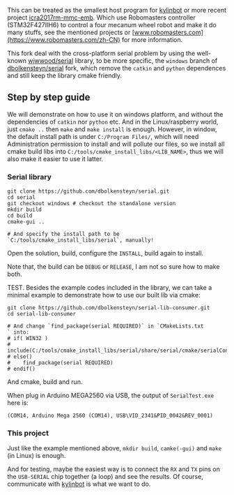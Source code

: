 This can be treated as the smallest host program for [kylinbot](https://github.com/mobangjack/kylinbot) or more recent project [icra2017rm-mmc-emb](https://github.com/whukylin/icra2017rm-mmc-emb). Which use Robomasters controller (STM32F427IIH6) to control a four mecanum wheel robot and make it do many stuffs, see the mentioned projects or [www.robomasters.com](https://www.robomasters.com/zh-CN) for more information.

This fork deal with the cross-platform serial problem by using the well-known [wjwwood/serial](https://github.com/wjwwood/serial) library, to be more specific, the `windows` branch of [dbolkensteyn/serial](https://github.com/dbolkensteyn/serial) fork, which remove the `catkin` and `python` dependences and still keep the library cmake friendly.

## Step by step guide

We will demonstrate on how to use it on windows platform, and without the dependencies of `catkin` nor `python` etc. And in the Linux/raspberry world, just `cmake ..` then `make` and `make install` is enough. However, in window, the default install path is under `C:/Program Files/`, which will need Administration permission to install and will pollute our files, so we install all cmake build libs into `C:/tools/cmake_install_libs/<LIB_NAME>`, thus we will also make it easier to use it latter.

### Serial library

``` vi
git clone https://github.com/dbolkensteyn/serial.git
cd serial
git checkout windows # checkout the standalone version
mkdir build
cd build
cmake-gui .. 

# And specify the install path to be `C:/tools/cmake_install_libs/serial`, manually!
```

Open the solution, build, configure the `INSTALL`, build again to install.

Note that, the build can be `DEBUG` or `RELEASE`, I am not so sure how to make both.

TEST. Besides the example codes included in the library, we can take a minimal example to demonstrate how to use our built lib via cmake:

``` vi
git clone https://github.com/dbolkensteyn/serial-lib-consumer.git
cd serial-lib-consumer

# And change `find_package(serial REQUIRED)` in `CMakeLists.txt
` into:
# if( WIN32 )
#    include(C:/tools/cmake_install_libs/serial/share/serial/cmake/serialConfig.cmake)
# else()
#    find_package(serial REQUIRED)
# endif()
```

And cmake, build and run.

When plug in Arduino MEGA2560 via USB, the output of `SerialTest.exe` here is:

``` vi
(COM14, Arduino Mega 2560 (COM14), USB\VID_2341&PID_0042&REV_0001)
```


### This project

Just like the example mentioned above, `mkdir build`, `camke(-gui)` and `make` (in Linux) is enough.

And for testing, maybe the easiest way is to connect the `RX` and `TX` pins on the `USB-SERIAL` chip together (a loop) and see the results. Of course, communicate with [kylinbot](https://github.com/mobangjack/kylinbot) is what we want to do.